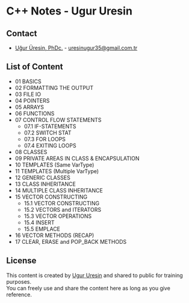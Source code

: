 # C++ Notes - Ugur Uresin

## Contact
* [Uğur Üresin, PhDc.](https://github.com/ugururesin) - [uresinugur35@gmail.com.tr](mailto:uresin.ugur@gmail.com.tr)

## List of Content
* 01 BASICS
* 02 FORMATTING THE OUTPUT
* 03 FILE IO
* 04 POINTERS
* 05 ARRAYS
* 06 FUNCTIONS
* 07 CONTROL FLOW STATEMENTS
	* 07.1 IF-STATEMENTS
	* 07.2 SWITCH STAT
	* 07.3 FOR LOOPS
	* 07.4 EXITING LOOPS
* 08 CLASSES
* 09 PRIVATE AREAS IN CLASS & ENCAPSULATION
* 10 TEMPLATES (Same VarType)
* 11 TEMPLATES (Multiple VarType)
* 12 GENERIC CLASSES
* 13 CLASS INHERITANCE
* 14 MULTIPLE CLASS INHERITANCE
* 15 VECTOR CONSTRUCTING
	* 15.1 VECTOR CONSTRUCTING
	* 15.2 VECTORS and ITERATORS
	* 15.3 VECTOR OPERATIONS
	* 15.4 INSERT
	* 15.5 EMPLACE
* 16 VECTOR METHODS (RECAP)
* 17 CLEAR, ERASE and POP_BACK METHODS

## License
This content is created by [Ugur Uresin](mailto:uresin.ugur@gmail.com.tr) and shared to public for training purposes.  
You can freely use and share the content here as long as you give reference.
